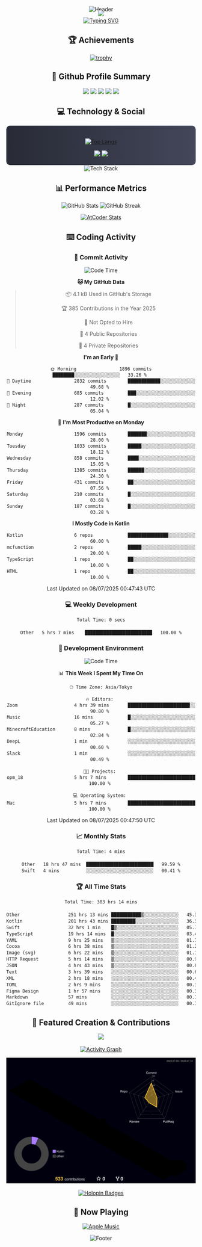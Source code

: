 <div align="center">
  
![Header](https://capsule-render.vercel.app/api?type=waving&color=gradient&customColorList=12&height=300&section=header&text=Welcome%20to%20Batapii's%20Universe&fontSize=50&animation=fadeIn&fontAlignY=40&desc=Android%20Developer%20|%20Kotlin%20LOVE%20)

<div style="margin-top: -20px;">
  <img src="https://readme-typing-svg.herokuapp.com/?lines=Crafting+Android+Experiences;Building+Tomorrow's+Apps+Today;Always+Learning,+Always+Growing&font=Fira%20Code&center=true&width=440&height=45&color=f75c7e&vCenter=true&size=22&pause=1000">
</div>

<a href="https://git.io/typing-svg">
  <img src="https://readme-typing-svg.demolab.com?font=Fira+Code&weight=600&size=28&duration=4000&pause=1000&center=true&vCenter=true&width=800&lines=Hey+there!+I'm+Batapii+%F0%9F%91%8B;Android+Developer+from+Japan+%F0%9F%87%AF%F0%9F%87%B5" alt="Typing SVG" />
</a>

## 🏆 Achievements

[![trophy](https://github-profile-trophy.vercel.app/?username=batapii&theme=onestar&no-frame=true&no-bg=true&column=8&rank=SECRET,SSS,SS,S,AAA,AA,A,B,C,?&margin-w=10&margin-h=10)](https://github.com/ryo-ma/github-profile-trophy)

## 🎯 Github Profile Summary

<div align="center">
  <img src="http://github-profile-summary-cards.vercel.app/api/cards/profile-details?username=batapii&theme=radical" />
  <img src="http://github-profile-summary-cards.vercel.app/api/cards/repos-per-language?username=batapii&theme=radical" />
  <img src="http://github-profile-summary-cards.vercel.app/api/cards/most-commit-language?username=batapii&theme=radical" />
  <img src="http://github-profile-summary-cards.vercel.app/api/cards/stats?username=batapii&theme=radical" />
  <img src="http://github-profile-summary-cards.vercel.app/api/cards/productive-time?username=batapii&theme=radical" />
</div>

## 💻 Technology & Social

<div align="center" style="background: linear-gradient(to right, #282A36, #44475A); padding: 20px; border-radius: 10px;">

[![Top Langs](https://github-readme-stats.vercel.app/api/top-langs/?username=batapii
)](https://github.com/anuraghazra/github-readme-stats)

<div style="margin-top: 15px">
<a href="https://github.com/batapii"><img src="https://img.shields.io/github/followers/batapii?style=for-the-badge&logo=github&label=Follow&color=ff6e96&labelColor=282A36"/></a>
<a href="https://twitter.com/batapii3939"><img src="https://img.shields.io/twitter/follow/batapii?style=for-the-badge&logo=twitter&color=1DA1F2&labelColor=282A36&label= Twitter"/></a>
</div>

</div>

<div align="center">
<img src="https://github-readme-tech-stack.vercel.app/api/cards?title=Tech+Stack&align=center&titleAlign=center&fontSize=20&lineHeight=10&lineCount=4&theme=github_dark&width=800&bg=%230D1117&badge=%23161B22&border=%2321262D&titleColor=%2358A6FF&line1=kotlin%2Ckotlin%2C0095D5%3Bandroid%2Candroid%2C00ff00%3Bjetpackcompose%2Cjetpack%2C4285F4%3B&line2=swift%2Cswift%2CFA7343%3Bfirebase%2Cfirebase%2CFFCA28%3Bgithub%2Cgithub%2C181717%3B&line3=typescript%2Ctypescript%2C3178C6%3Bgraphql%2Cgraphql%2CE10098%3Bsupabase%2Csupabase%2C3FCF8E%3B&line4=gradle%2Cgradle%2C02303A%3Bgitkraken%2Cgitkraken%2C179287%3Bpostman%2Cpostman%2CFF6C37%3B" alt="Tech Stack" />
</div>



## 📊 Performance Metrics

<div align="center">

![GitHub Stats](https://github-readme-stats.vercel.app/api?username=batapii&show_icons=true&theme=radical&hide_border=true&bg_color=0D1117)
![GitHub Streak](https://github-readme-streak-stats.herokuapp.com/?user=batapii&theme=radical&hide_border=true&background=0D1117)

[![AtCoder Stats](https://atcoder-readme-stats.vercel.app/stats/batapii3939?theme=dark&show_history=5&width=495)](https://github.com/iwbc-mzk/atcoder-readme-stats)

</div>

## ⌨️ Coding Activity

### 🌟 Commit Activity
<!--START_SECTION:commit-stats-->
![Code Time](http://img.shields.io/badge/Code%20Time-554%20hrs%2028%20mins-blue)

**🐱 My GitHub Data** 

> 📦 4.1 kB Used in GitHub's Storage 
 > 
> 🏆 385 Contributions in the Year 2025
 > 
> 🚫 Not Opted to Hire
 > 
> 📜 4 Public Repositories 
 > 
> 🔑 4 Private Repositories 
 > 
**I'm an Early 🐤** 

```text
🌞 Morning                1896 commits        ████████░░░░░░░░░░░░░░░░░   33.26 % 
🌆 Daytime                2832 commits        ████████████░░░░░░░░░░░░░   49.68 % 
🌃 Evening                685 commits         ███░░░░░░░░░░░░░░░░░░░░░░   12.02 % 
🌙 Night                  287 commits         █░░░░░░░░░░░░░░░░░░░░░░░░   05.04 % 
```
📅 **I'm Most Productive on Monday** 

```text
Monday                   1596 commits        ███████░░░░░░░░░░░░░░░░░░   28.00 % 
Tuesday                  1033 commits        █████░░░░░░░░░░░░░░░░░░░░   18.12 % 
Wednesday                858 commits         ████░░░░░░░░░░░░░░░░░░░░░   15.05 % 
Thursday                 1385 commits        ██████░░░░░░░░░░░░░░░░░░░   24.30 % 
Friday                   431 commits         ██░░░░░░░░░░░░░░░░░░░░░░░   07.56 % 
Saturday                 210 commits         █░░░░░░░░░░░░░░░░░░░░░░░░   03.68 % 
Sunday                   187 commits         █░░░░░░░░░░░░░░░░░░░░░░░░   03.28 % 
```


**I Mostly Code in Kotlin** 

```text
Kotlin                   6 repos             ███████████████░░░░░░░░░░   60.00 % 
mcfunction               2 repos             █████░░░░░░░░░░░░░░░░░░░░   20.00 % 
TypeScript               1 repo              ██░░░░░░░░░░░░░░░░░░░░░░░   10.00 % 
HTML                     1 repo              ██░░░░░░░░░░░░░░░░░░░░░░░   10.00 % 
```




 Last Updated on 08/07/2025 00:47:43 UTC
<!--END_SECTION:commit-stats-->

### 💻 Weekly Development
<!--START_SECTION:wakatime-->

```txt
Total Time: 0 secs

Other   5 hrs 7 mins    █████████████████████████   100.00 %
```

<!--END_SECTION:wakatime-->

### 🔨 Development Environment
<!--START_SECTION:dev-stats-->
![Code Time](http://img.shields.io/badge/Code%20Time-554%20hrs%2028%20mins-blue)

📊 **This Week I Spent My Time On** 

```text
🕑︎ Time Zone: Asia/Tokyo

🔥 Editors: 
Zoom                     4 hrs 39 mins       ███████████████████████░░   90.80 % 
Music                    16 mins             █░░░░░░░░░░░░░░░░░░░░░░░░   05.27 % 
MinecraftEducation       8 mins              █░░░░░░░░░░░░░░░░░░░░░░░░   02.84 % 
DeepL                    1 min               ░░░░░░░░░░░░░░░░░░░░░░░░░   00.60 % 
Slack                    1 min               ░░░░░░░░░░░░░░░░░░░░░░░░░   00.49 % 

🐱‍💻 Projects: 
opm_18                   5 hrs 7 mins        █████████████████████████   100.00 % 

💻 Operating System: 
Mac                      5 hrs 7 mins        █████████████████████████   100.00 % 
```


 Last Updated on 08/07/2025 00:47:50 UTC
<!--END_SECTION:dev-stats-->

### 📈 Monthly Stats
<!--START_SECTION:wakamonth-->

```txt
Total Time: 4 mins

Other   18 hrs 47 mins  █████████████████████████   99.59 %
Swift   4 mins          ░░░░░░░░░░░░░░░░░░░░░░░░░   00.41 %
```

<!--END_SECTION:wakamonth-->

### 🏆 All Time Stats
<!--START_SECTION:wakaalltime-->

```txt
Total Time: 303 hrs 14 mins

Other                  251 hrs 13 mins ███████████▒░░░░░░░░░░░░░   45.31 %
Kotlin                 201 hrs 43 mins █████████░░░░░░░░░░░░░░░░   36.38 %
Swift                  32 hrs 1 min    █▒░░░░░░░░░░░░░░░░░░░░░░░   05.78 %
TypeScript             19 hrs 14 mins  █░░░░░░░░░░░░░░░░░░░░░░░░   03.47 %
YAML                   9 hrs 25 mins   ▒░░░░░░░░░░░░░░░░░░░░░░░░   01.70 %
Cocoa                  6 hrs 38 mins   ▒░░░░░░░░░░░░░░░░░░░░░░░░   01.20 %
Image (svg)            6 hrs 22 mins   ▒░░░░░░░░░░░░░░░░░░░░░░░░   01.15 %
HTTP Request           5 hrs 14 mins   ▒░░░░░░░░░░░░░░░░░░░░░░░░   00.94 %
JSON                   4 hrs 43 mins   ▒░░░░░░░░░░░░░░░░░░░░░░░░   00.85 %
Text                   3 hrs 39 mins   ░░░░░░░░░░░░░░░░░░░░░░░░░   00.66 %
XML                    2 hrs 18 mins   ░░░░░░░░░░░░░░░░░░░░░░░░░   00.42 %
TOML                   2 hrs 9 mins    ░░░░░░░░░░░░░░░░░░░░░░░░░   00.39 %
Figma Design           1 hr 57 mins    ░░░░░░░░░░░░░░░░░░░░░░░░░   00.35 %
Markdown               57 mins         ░░░░░░░░░░░░░░░░░░░░░░░░░   00.17 %
GitIgnore file         49 mins         ░░░░░░░░░░░░░░░░░░░░░░░░░   00.15 %
```

<!--END_SECTION:wakaalltime-->


## 🌟 Featured Creation & Contributions

<div align="center">
  <a href="https://github.com/batapii/ToDoSNS">
    <img src="https://github-readme-stats.vercel.app/api/pin/?username=batapii&repo=ToDoSNS&theme=radical&hide_border=true&bg_color=0D1117" />
  </a>

[![Activity Graph](https://github-readme-activity-graph.vercel.app/graph?username=batapii&custom_title=Contribution%20Graph&hide_border=true&theme=radical&bg_color=0D1117)](https://github.com/ashutosh00710/github-readme-activity-graph)

![3D Contrib](./profile-3d-contrib/profile-night-rainbow.svg)

[![Holopin Badges](https://holopin.me/batapii)](https://holopin.io/@batapii)

</div>

## 🎵 Now Playing

<div align="center">
  
[![Apple Music](https://music-profile.rayriffy.com/theme/dark.svg?uid=001005.6598667d2ffd4a10a4f429edd0ba24c4.1156)](https://github.com/rayriffy/apple-music-github-profile)

</div>

![Footer](https://capsule-render.vercel.app/api?type=waving&color=gradient&customColorList=12&height=100&section=footer)

</div>
